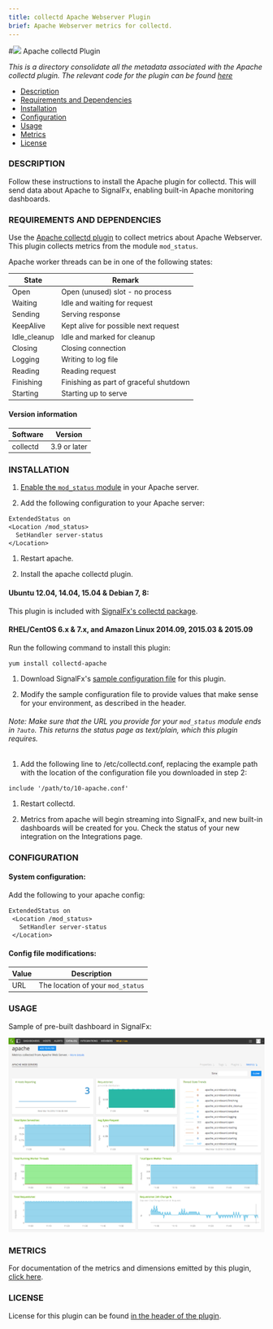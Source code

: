 ```yaml
---
title: collectd Apache Webserver Plugin
brief: Apache Webserver metrics for collectd.
---
```


#![](https://github.com/signalfx/integrations/blob/master/collectd-apache/img/integrations_apache.png) Apache collectd Plugin

_This is a directory consolidate all the metadata associated with the Apache collectd plugin. The relevant code for the plugin can be found [here](https://github.com/signalfx/collectd/blob/master/src/apache.c)_

- [Description](#description)
- [Requirements and Dependencies](#requirements-and-dependencies)
- [Installation](#installation)
- [Configuration](#configuration)
- [Usage](#usage)
- [Metrics](#metrics)
- [License](#license)

### DESCRIPTION
Follow these instructions to install the Apache plugin for collectd. This will send data about Apache to SignalFx, enabling built-in Apache monitoring dashboards.

### REQUIREMENTS AND DEPENDENCIES
Use the [Apache collectd plugin](https://collectd.org/wiki/index.php/Plugin:Apache) to collect metrics about Apache Webserver.  This plugin collects metrics from the module `mod_status`.

Apache worker threads can be in one of the following states:

| State        | Remark                                  |
|--------------|-----------------------------------------|
| Open         | Open (unused) slot - no process         |
| Waiting      | Idle and waiting for request            |
| Sending      | Serving response                        |
| KeepAlive    | Kept alive for possible next request    |
| Idle_cleanup | Idle and marked for cleanup             |
| Closing      | Closing connection                      |
| Logging      | Writing to log file                     |
| Reading      | Reading request                         |
| Finishing    | Finishing as part of graceful shutdown  |
| Starting     | Starting up to serve                    |

#### Version information

| Software  | Version        |
|-----------|----------------|
| collectd  |  3.9 or later  |


### INSTALLATION

1. [Enable the `mod_status` module](http://httpd.apache.org/docs/2.4/mod/mod_status.html) in your Apache server.

1. Add the following configuration to your Apache server:

 ```
 ExtendedStatus on
 <Location /mod_status>
   SetHandler server-status
 </Location>
 ```

1. Restart apache.

1. Install the apache collectd plugin.

 #### Ubuntu 12.04, 14.04, 15.04 & Debian 7, 8:

 This plugin is included with [SignalFx's collectd package](https://github.com/signalfx/integrations/tree/master/collectd).

 #### RHEL/CentOS 6.x & 7.x, and Amazon Linux 2014.09, 2015.03 & 2015.09

 Run the following command to install this plugin:

 ```
 yum install collectd-apache
 ```

1. Download SignalFx's [sample configuration file](https://github.com/signalfx/integrations/blob/master/collectd-apache/10-apache.conf) for this plugin.

1. Modify the sample configuration file to provide values that make sense for your environment, as described in the header.

###### Note: Make sure that the URL you provide for your `mod_status` module ends in `?auto`. This returns the status page as text/plain, which this plugin requires.

1. Add the following line to /etc/collectd.conf, replacing the example path with the location of the configuration file you downloaded in step 2:

 ```
 include '/path/to/10-apache.conf'
 ```

1. Restart collectd.

1. Metrics from apache will begin streaming into SignalFx, and new built-in dashboards will be created for you. Check the status of your new integration on the Integrations page.

### CONFIGURATION

#### System configuration:

Add the following to your apache config:
 ```
 ExtendedStatus on
  <Location /mod_status>
    SetHandler server-status
  </Location>
 ```

#### Config file modifications:

| Value | Description |
|-------|-------------|
| URL | The location of your `mod_status` |

### USAGE

Sample of pre-built dashboard in SignalFx:

![](././img/dashboard_apache.png)

### METRICS

For documentation of the metrics and dimensions emitted by this plugin, [click here](././docs).

### LICENSE

License for this plugin can be found [in the header of the plugin](https://github.com/signalfx/collectd/blob/master/src/apache.c).
